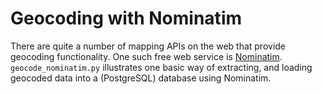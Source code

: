 # Geocoding with Nominatim

There are quite a number of mapping APIs on the web that provide geocoding functionality. 
One such free web service is [Nominatim](http://nominatim.openstreetmap.org/). `geocode_nominatim.py` illustrates 
one basic way of extracting, and loading geocoded data into a (PostgreSQL) database using Nominatim. 
